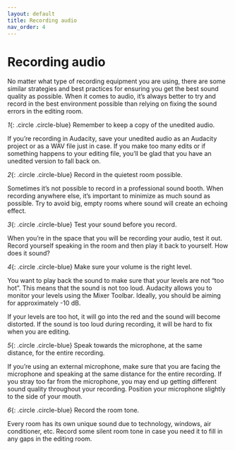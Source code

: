 ```yaml
---
layout: default
title: Recording audio
nav_order: 4
---
```

# Recording audio

No matter what type of recording equipment you are using, there are some similar strategies and best practices for ensuring you get the best sound quality as possible. When it comes to audio, it’s always better to try and record in the best environment possible than relying on fixing the sound errors in the editing room.

*1*{: .circle .circle-blue} Remember to keep a copy of the unedited audio.

If you’re recording in Audacity, save your unedited audio as an Audacity project or as a WAV file just in case. If you make too many edits or if something happens to your editing file, you’ll be glad that you have an unedited version to fall back on.

*2*{: .circle .circle-blue} Record in the quietest room possible.

Sometimes it’s not possible to record in a professional sound booth. When recording anywhere else, it’s important to minimize as much sound as possible. Try to avoid big, empty rooms where sound will create an echoing effect.

*3*{: .circle .circle-blue} Test your sound before you record.

When you’re in the space that you will be recording your audio, test it out. Record yourself speaking in the room and then play it back to yourself. How does it sound?

*4*{: .circle .circle-blue} Make sure your volume is the right level.

You want to play back the sound to make sure that your levels are not “too hot”. This means that the sound is not too loud. Audacity allows you to monitor your levels using the Mixer Toolbar. Ideally, you should be aiming for approximately -10 dB.



If your levels are too hot, it will go into the red and the sound will become distorted. If the sound is too loud during recording, it will be hard to fix when you are editing.  




*5*{: .circle .circle-blue} Speak towards the microphone, at the same distance, for the entire recording.

If you’re using an external microphone, make sure that you are facing the microphone and speaking at the same distance for the entire recording. If you stray too far from the microphone, you may end up getting different sound quality throughout your recording. Position your microphone slightly to the side of your mouth.

*6*{: .circle .circle-blue} Record the room tone.

Every room has its own unique sound due to technology, windows, air conditioner, etc. Record some silent room tone in case you need it to fill in any gaps in the editing room.
